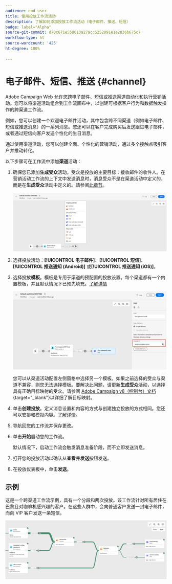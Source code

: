 ```yaml
---
audience: end-user
title: 使用投放工作流活动
description: 了解如何添加投放工作流活动（电子邮件、推送、短信）
badge: label="Alpha"
source-git-commit: d70c671e558613a27acc5252091e1e2836b675c7
workflow-type: ht
source-wordcount: '425'
ht-degree: 100%

---
```



# 电子邮件、短信、推送 {#channel}

Adobe Campaign Web 允许您跨电子邮件、短信或推送渠道自动化和执行营销活动。您可以将渠道活动组合到工作流画布中，以创建可根据客户行为和数据触发操作的跨渠道工作流。

例如，您可以创建一个欢迎电子邮件活动，其中包含跨不同渠道（例如电子邮件、短信或推送消息）的一系列消息。您还可以在客户完成购买后发送跟进电子邮件，或者通过短信向客户发送个性化的生日消息。

通过使用渠道活动，您可以创建全面、个性化的营销活动，通过多个接触点吸引客户并推动转化。

以下步骤可在工作流中添加&#x200B;**渠道**&#x200B;活动：

1. 确保您已添加&#x200B;**生成受众**&#x200B;活动。受众是投放的主要目标：接收邮件的收件人。在营销活动工作流的上下文中发送消息时，消息受众不是在渠道活动中定义的，而是在&#x200B;**生成受众**&#x200B;活动中定义的。请参阅[此章节](build-audience.md)。

   ![](../../msg/assets/add-delivery-in-wf.png)

1. 选择投放活动：**[!UICONTROL 电子邮件]**、**[!UICONTROL 短信]**、**[!UICONTROL 推送通知 (Android)]** 或&#x200B;**[!UICONTROL 推送通知 (iOS)]**。

1. 选择投放&#x200B;**模板**。模板是专用于渠道的预配置的投放设置。每个渠道都有一个内置模板，并且默认情况下已预先填充。[了解详情](../../msg/delivery-template.md)

   ![](../assets/delivery-activity-in-wf.png)


   您可以从渠道活动配置左侧窗格中选择另一个模板。如果之前选择的受众与渠道不兼容，则您无法选择模板。要解决此问题，请更新&#x200B;**生成受众**&#x200B;活动，以选择具有正确目标映射的受众。请参阅 [Adobe Campaign v8（控制台）文档](https://experienceleague.adobe.com/docs/campaign/campaign-v8/audience/add-profiles/target-mappings.html){target="_blank"}以详细了解目标映射。

1. 单击&#x200B;**创建投放**。定义消息设置和内容的方式与创建独立投放的方式相同。您还可以安排和模拟内容。[了解详情](../../msg/gs-messages.md)。

1. 导航回您的工作流并保存更改。

1. 单击&#x200B;**开始**&#x200B;启动您的工作流。

   默认情况下，启动工作流会触发消息准备阶段，而不立即发送消息。

1. 打开您的投放活动以确认从&#x200B;**查看并发送**&#x200B;按钮发送。

1. 在投放仪表板中，单击&#x200B;**发送**。

## 示例

这是一个跨渠道工作流示例，具有一个分段和两次投放。该工作流针对所有居住在巴黎且对咖啡机感兴趣的客户。在这些人群中，会向普通客户发送一封电子邮件，而向 VIP 客户发送一条短信。

![](../assets/workflow-channel-example.png)
<!--
description, which use case you can perform (common other activities that you can link before of after the activity)

how to add and configure the activity

example of a configured activity within a workflow
The Email delivery activity allows you to configure the sending an email in a workflow. 

-->



<!-- Scheduled emails available?

This can be a single send email and sent just once, or it can be a recurring email.
* Single send emails are standard emails, sent once.
* Recurring emails allow you to send the same email multiple times to different targets over a defined period. You can aggregate the deliveries per period in order to get reports that correspond to your needs.

When linked to a scheduler, you can define recurring emails.
Email recipients are defined upstream of the activity in the same workflow, via an Audience targeting activity.

-->


<!--The message preparation is triggered according to the workflow execution parameters. From the message dashboard, you can select whether to request or not a manual confirmation to send the message (required by default). You can start the workflow manually or place a scheduler activity in the workflow to automate execution.-->

